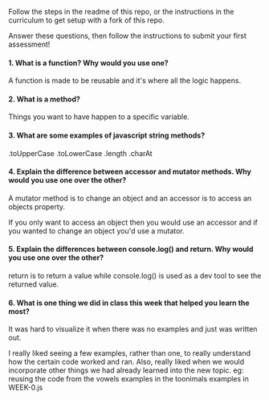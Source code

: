Follow the steps in the readme of this repo, or the instructions in the curriculum to get setup with a fork of this repo.

Answer these questions, then follow the instructions to submit your first assessment!

#### 1. What is a function? Why would you use one?
A function is made to be reusable and it's where all the logic happens.
#### 2. What is a method?
Things you want to have happen to a specific variable.
#### 3. What are some examples of javascript string methods?
.toUpperCase .toLowerCase .length .charAt
#### 4. Explain the difference between accessor and mutator methods. Why would you use one over the other?
A mutator method is to change an object and an accessor is to access an objects property.

If you only want to access an object then you would use an accessor and if you wanted to change an object you'd use a mutator.
#### 5. Explain the differences between console.log() and return. Why would you use one over the other?
return is to return a value while console.log() is used as a dev tool to see the returned value.

#### 6. What is one thing we did in class this week that helped you learn the most?  
It was hard to visualize it when there was no examples and just was written out.


I really liked seeing a few examples, rather than one, to really understand how the certain code worked and ran. Also, really liked when we would incorporate other things we had already learned into the new topic. eg: reusing the code from the vowels examples in the toonimals examples in WEEK-0.js
